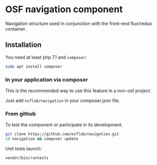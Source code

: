 # OSF navigation component

Navigation structure used in conjunction with the front-end flux/redux container.

## Installation

You need at least php 7.1 and `composer`:

```bash
sudo apt install composer
```

### In your application via composer

This is the recommended way to use this feature in a non-osf project.

Just add `osflab/navigation` in your composer.json file.

### From github

To test the component or participate in its development.

```bash
git clone https://github.com/osflab/navigation.git
cd navigation && composer update
```

Unit tests launch:

```bash
vendor/bin/runtests
```
